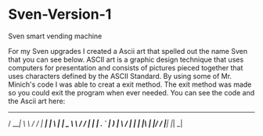 # Sven-Version-1

Sven smart vending machine

For my Sven upgrades I created a Ascii art that spelled out the name Sven that you can see below. ASCII art is a graphic design technique that uses computers for presentation and consists of pictures pieced together that uses characters defined by the ASCII Standard. By using some of Mr. Minich's code I was able to creat a exit method. The exit method was made so you could exit the program when ever needed. You can see the code and the Ascii art here:         


   _____   __      __   ______   _   _
  / ____|  \ \    / /  |  ____| | \ | | 
 \___ \      \ \/ /    |  __|   | . ` |
  ____) |     \  /     | |____  | |\  |
 |_____/       \/      |______| |_| \_|
 
 
